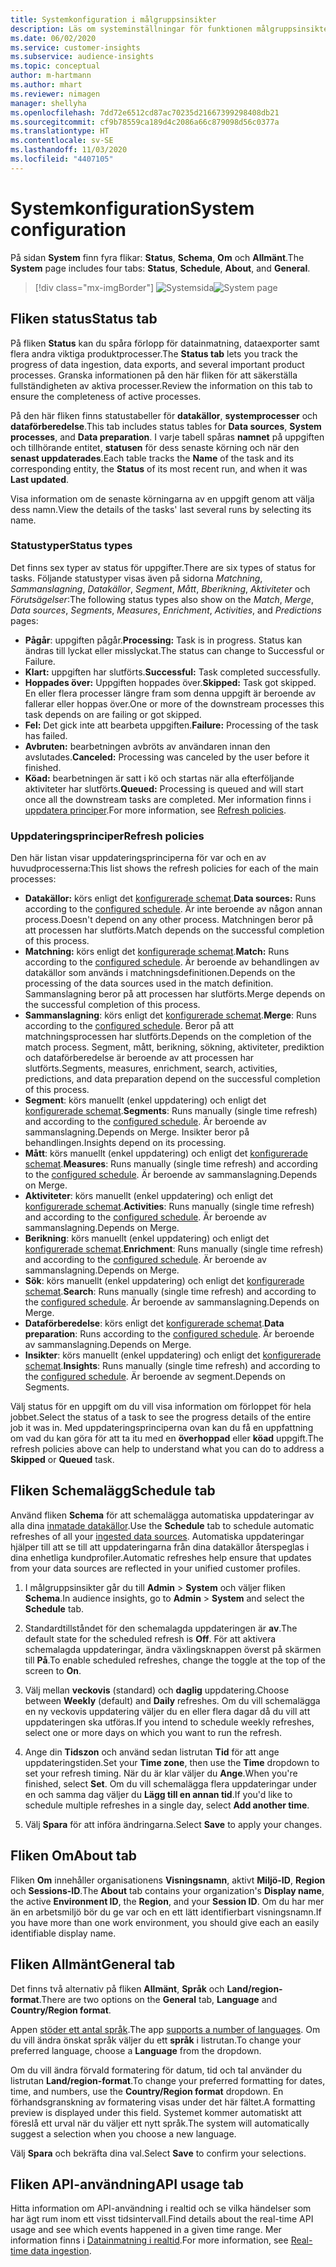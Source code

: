 ```yaml
---
title: Systemkonfiguration i målgruppsinsikter
description: Läs om systeminställningar för funktionen målgruppsinsikter i Dynamics 365 Customer Insights.
ms.date: 06/02/2020
ms.service: customer-insights
ms.subservice: audience-insights
ms.topic: conceptual
author: m-hartmann
ms.author: mhart
ms.reviewer: nimagen
manager: shellyha
ms.openlocfilehash: 7dd72e6512cd87ac70235d21667399298408db21
ms.sourcegitcommit: cf9b78559ca189d4c2086a66c879098d56c0377a
ms.translationtype: HT
ms.contentlocale: sv-SE
ms.lasthandoff: 11/03/2020
ms.locfileid: "4407105"
---
```

# <a name="system-configuration"></a><span data-ttu-id="a6023-103">Systemkonfiguration</span><span class="sxs-lookup"><span data-stu-id="a6023-103">System configuration</span></span>

<span data-ttu-id="a6023-104">På sidan **System** finn fyra flikar: **Status**, **Schema**, **Om** och **Allmänt**.</span><span class="sxs-lookup"><span data-stu-id="a6023-104">The **System** page includes four tabs: **Status**, **Schedule**, **About**, and **General**.</span></span>

> [!div class="mx-imgBorder"]
> <span data-ttu-id="a6023-105">![Systemsida](media/system-tabs.png "Systemsida")</span><span class="sxs-lookup"><span data-stu-id="a6023-105">![System page](media/system-tabs.png "System page")</span></span>

## <a name="status-tab"></a><span data-ttu-id="a6023-106">Fliken status</span><span class="sxs-lookup"><span data-stu-id="a6023-106">Status tab</span></span>

<span data-ttu-id="a6023-107">På fliken **Status** kan du spåra förlopp för datainmatning, dataexporter samt flera andra viktiga produktprocesser.</span><span class="sxs-lookup"><span data-stu-id="a6023-107">The **Status tab** lets you track the progress of data ingestion, data exports, and several important product processes.</span></span> <span data-ttu-id="a6023-108">Granska informationen på den här fliken för att säkerställa fullständigheten av aktiva processer.</span><span class="sxs-lookup"><span data-stu-id="a6023-108">Review the information on this tab to ensure the completeness of active processes.</span></span>

<span data-ttu-id="a6023-109">På den här fliken finns statustabeller för **datakällor**, **systemprocesser** och **dataförberedelse**.</span><span class="sxs-lookup"><span data-stu-id="a6023-109">This tab includes status tables for **Data sources**, **System processes**, and **Data preparation**.</span></span> <span data-ttu-id="a6023-110">I varje tabell spåras **namnet** på uppgiften och tillhörande entitet, **statusen** för dess senaste körning och när den **senast uppdaterades**.</span><span class="sxs-lookup"><span data-stu-id="a6023-110">Each table tracks the **Name** of the task and its corresponding entity, the **Status** of its most recent run, and when it was **Last updated**.</span></span>

<span data-ttu-id="a6023-111">Visa information om de senaste körningarna av en uppgift genom att välja dess namn.</span><span class="sxs-lookup"><span data-stu-id="a6023-111">View the details of the tasks' last several runs by selecting its name.</span></span>

### <a name="status-types"></a><span data-ttu-id="a6023-112">Statustyper</span><span class="sxs-lookup"><span data-stu-id="a6023-112">Status types</span></span>

<span data-ttu-id="a6023-113">Det finns sex typer av status för uppgifter.</span><span class="sxs-lookup"><span data-stu-id="a6023-113">There are six types of status for tasks.</span></span> <span data-ttu-id="a6023-114">Följande statustyper visas även på sidorna *Matchning*, *Sammanslagning*, *Datakällor*, *Segment*, *Mått*, *Bberikning*, *Aktiviteter* och *Förutsägelser*:</span><span class="sxs-lookup"><span data-stu-id="a6023-114">The following status types also show on the *Match*, *Merge*, *Data sources*, *Segments*, *Measures*, *Enrichment*, *Activities*, and *Predictions* pages:</span></span>

- <span data-ttu-id="a6023-115">**Pågår**: uppgiften pågår.</span><span class="sxs-lookup"><span data-stu-id="a6023-115">**Processing:** Task is in progress.</span></span> <span data-ttu-id="a6023-116">Status kan ändras till lyckat eller misslyckat.</span><span class="sxs-lookup"><span data-stu-id="a6023-116">The status can change to Successful or Failure.</span></span>
- <span data-ttu-id="a6023-117">**Klart:** uppgiften har slutförts.</span><span class="sxs-lookup"><span data-stu-id="a6023-117">**Successful:** Task completed successfully.</span></span>
- <span data-ttu-id="a6023-118">**Hoppades över:** Uppgiften hoppades över.</span><span class="sxs-lookup"><span data-stu-id="a6023-118">**Skipped:** Task got skipped.</span></span> <span data-ttu-id="a6023-119">En eller flera processer längre fram som denna uppgift är beroende av fallerar eller hoppas över.</span><span class="sxs-lookup"><span data-stu-id="a6023-119">One or more of the downstream processes this task depends on are failing or got skipped.</span></span>
- <span data-ttu-id="a6023-120">**Fel:** Det gick inte att bearbeta uppgiften.</span><span class="sxs-lookup"><span data-stu-id="a6023-120">**Failure:** Processing  of the task has failed.</span></span>
- <span data-ttu-id="a6023-121">**Avbruten:** bearbetningen avbröts av användaren innan den avslutades.</span><span class="sxs-lookup"><span data-stu-id="a6023-121">**Canceled:** Processing was canceled by the user before it finished.</span></span>
- <span data-ttu-id="a6023-122">**Köad:** bearbetningen är satt i kö och startas när alla efterföljande aktiviteter har slutförts.</span><span class="sxs-lookup"><span data-stu-id="a6023-122">**Queued:** Processing is queued and will start once all the downstream tasks are completed.</span></span> <span data-ttu-id="a6023-123">Mer information finns i [uppdatera principer](#refresh-policies).</span><span class="sxs-lookup"><span data-stu-id="a6023-123">For more information, see [Refresh policies](#refresh-policies).</span></span>

### <a name="refresh-policies"></a><span data-ttu-id="a6023-124">Uppdateringsprinciper</span><span class="sxs-lookup"><span data-stu-id="a6023-124">Refresh policies</span></span>

<span data-ttu-id="a6023-125">Den här listan visar uppdateringsprinciperna för var och en av huvudprocesserna:</span><span class="sxs-lookup"><span data-stu-id="a6023-125">This list shows the refresh policies for each of the main processes:</span></span>

- <span data-ttu-id="a6023-126">**Datakällor:** körs enligt det [konfigurerade schemat](#schedule-tab).</span><span class="sxs-lookup"><span data-stu-id="a6023-126">**Data sources:** Runs according to the [configured schedule](#schedule-tab).</span></span> <span data-ttu-id="a6023-127">Är inte beroende av någon annan process.</span><span class="sxs-lookup"><span data-stu-id="a6023-127">Doesn't depend on any other process.</span></span> <span data-ttu-id="a6023-128">Matchningen beror på att processen har slutförts.</span><span class="sxs-lookup"><span data-stu-id="a6023-128">Match depends on the successful completion of this process.</span></span>
- <span data-ttu-id="a6023-129">**Matchning:** körs enligt det [konfigurerade schemat](#schedule-tab).</span><span class="sxs-lookup"><span data-stu-id="a6023-129">**Match:** Runs according to the [configured schedule](#schedule-tab).</span></span> <span data-ttu-id="a6023-130">Är beroende av behandlingen av datakällor som används i matchningsdefinitionen.</span><span class="sxs-lookup"><span data-stu-id="a6023-130">Depends on the processing of the data sources used in the match definition.</span></span> <span data-ttu-id="a6023-131">Sammanslagning beror på att processen har slutförts.</span><span class="sxs-lookup"><span data-stu-id="a6023-131">Merge depends on the successful completion of this process.</span></span>
- <span data-ttu-id="a6023-132">**Sammanslagning**: körs enligt det [konfigurerade schemat](#schedule-tab).</span><span class="sxs-lookup"><span data-stu-id="a6023-132">**Merge**: Runs according to the [configured schedule](#schedule-tab).</span></span> <span data-ttu-id="a6023-133">Beror på att matchningsprocessen har slutförts.</span><span class="sxs-lookup"><span data-stu-id="a6023-133">Depends on the completion of the match process.</span></span> <span data-ttu-id="a6023-134">Segment, mått, berikning, sökning, aktiviteter, prediktion och dataförberedelse är beroende av att processen har slutförts.</span><span class="sxs-lookup"><span data-stu-id="a6023-134">Segments, measures, enrichment, search, activities, predictions, and data preparation depend on the successful completion of this process.</span></span>
- <span data-ttu-id="a6023-135">**Segment**: körs manuellt (enkel uppdatering) och enligt det [konfigurerade schemat](#schedule-tab).</span><span class="sxs-lookup"><span data-stu-id="a6023-135">**Segments**: Runs manually (single time refresh) and according to the [configured schedule](#schedule-tab).</span></span> <span data-ttu-id="a6023-136">Är beroende av sammanslagning.</span><span class="sxs-lookup"><span data-stu-id="a6023-136">Depends on Merge.</span></span> <span data-ttu-id="a6023-137">Insikter beror på behandlingen.</span><span class="sxs-lookup"><span data-stu-id="a6023-137">Insights depend on its processing.</span></span>
- <span data-ttu-id="a6023-138">**Mått**: körs manuellt (enkel uppdatering) och enligt det [konfigurerade schemat](#schedule-tab).</span><span class="sxs-lookup"><span data-stu-id="a6023-138">**Measures**: Runs manually (single time refresh) and according to the [configured schedule](#schedule-tab).</span></span> <span data-ttu-id="a6023-139">Är beroende av sammanslagning.</span><span class="sxs-lookup"><span data-stu-id="a6023-139">Depends on Merge.</span></span>
- <span data-ttu-id="a6023-140">**Aktiviteter**: körs manuellt (enkel uppdatering) och enligt det [konfigurerade schemat](#schedule-tab).</span><span class="sxs-lookup"><span data-stu-id="a6023-140">**Activities**: Runs manually (single time refresh) and according to the [configured schedule](#schedule-tab).</span></span> <span data-ttu-id="a6023-141">Är beroende av sammanslagning.</span><span class="sxs-lookup"><span data-stu-id="a6023-141">Depends on Merge.</span></span>
- <span data-ttu-id="a6023-142">**Berikning**: körs manuellt (enkel uppdatering) och enligt det [konfigurerade schemat](#schedule-tab).</span><span class="sxs-lookup"><span data-stu-id="a6023-142">**Enrichment**: Runs manually (single time refresh) and according to the [configured schedule](#schedule-tab).</span></span> <span data-ttu-id="a6023-143">Är beroende av sammanslagning.</span><span class="sxs-lookup"><span data-stu-id="a6023-143">Depends on Merge.</span></span>
- <span data-ttu-id="a6023-144">**Sök**: körs manuellt (enkel uppdatering) och enligt det [konfigurerade schemat](#schedule-tab).</span><span class="sxs-lookup"><span data-stu-id="a6023-144">**Search**: Runs manually (single time refresh) and according to the [configured schedule](#schedule-tab).</span></span> <span data-ttu-id="a6023-145">Är beroende av sammanslagning.</span><span class="sxs-lookup"><span data-stu-id="a6023-145">Depends on Merge.</span></span>
- <span data-ttu-id="a6023-146">**Dataförberedelse**: körs enligt det [konfigurerade schemat](#schedule-tab).</span><span class="sxs-lookup"><span data-stu-id="a6023-146">**Data preparation**: Runs according to the [configured schedule](#schedule-tab).</span></span> <span data-ttu-id="a6023-147">Är beroende av sammanslagning.</span><span class="sxs-lookup"><span data-stu-id="a6023-147">Depends on Merge.</span></span>
- <span data-ttu-id="a6023-148">**Insikter**: körs manuellt (enkel uppdatering) och enligt det [konfigurerade schemat](#schedule-tab).</span><span class="sxs-lookup"><span data-stu-id="a6023-148">**Insights**: Runs manually (single time refresh) and according to the [configured schedule](#schedule-tab).</span></span> <span data-ttu-id="a6023-149">Är beroende av segment.</span><span class="sxs-lookup"><span data-stu-id="a6023-149">Depends on Segments.</span></span>

<span data-ttu-id="a6023-150">Välj status för en uppgift om du vill visa information om förloppet för hela jobbet.</span><span class="sxs-lookup"><span data-stu-id="a6023-150">Select the status of a task to see the progress details of the entire job it was in.</span></span> <span data-ttu-id="a6023-151">Med uppdateringsprinciperna ovan kan du få en uppfattning om vad du kan göra för att ta itu med en **överhoppad** eller **köad** uppgift.</span><span class="sxs-lookup"><span data-stu-id="a6023-151">The refresh policies above can help to understand what you can do to address a **Skipped** or **Queued** task.</span></span>

## <a name="schedule-tab"></a><span data-ttu-id="a6023-152">Fliken Schemalägg</span><span class="sxs-lookup"><span data-stu-id="a6023-152">Schedule tab</span></span>

<span data-ttu-id="a6023-153">Använd fliken **Schema** för att schemalägga automatiska uppdateringar av alla dina [inmatade datakällor](data-sources.md).</span><span class="sxs-lookup"><span data-stu-id="a6023-153">Use the **Schedule** tab to schedule automatic refreshes of all your [ingested data sources](data-sources.md).</span></span> <span data-ttu-id="a6023-154">Automatiska uppdateringar hjälper till att se till att uppdateringarna från dina datakällor återspeglas i dina enhetliga kundprofiler.</span><span class="sxs-lookup"><span data-stu-id="a6023-154">Automatic refreshes help ensure that updates from your data sources are reflected in your unified customer profiles.</span></span>

1. <span data-ttu-id="a6023-155">I målgruppsinsikter går du till **Admin** > **System** och väljer fliken **Schema**.</span><span class="sxs-lookup"><span data-stu-id="a6023-155">In audience insights, go to **Admin** > **System** and select the **Schedule** tab.</span></span>

2. <span data-ttu-id="a6023-156">Standardtillståndet för den schemalagda uppdateringen är **av**.</span><span class="sxs-lookup"><span data-stu-id="a6023-156">The default state for the scheduled refresh is **Off**.</span></span> <span data-ttu-id="a6023-157">För att aktivera schemalagda uppdateringar, ändra växlingsknappen överst på skärmen till **På**.</span><span class="sxs-lookup"><span data-stu-id="a6023-157">To enable scheduled refreshes, change the toggle at the top of the screen to **On**.</span></span>

3. <span data-ttu-id="a6023-158">Välj mellan **veckovis** (standard) och **daglig** uppdatering.</span><span class="sxs-lookup"><span data-stu-id="a6023-158">Choose between **Weekly** (default) and **Daily** refreshes.</span></span> <span data-ttu-id="a6023-159">Om du vill schemalägga en ny veckovis uppdatering väljer du en eller flera dagar då du vill att uppdateringen ska utföras.</span><span class="sxs-lookup"><span data-stu-id="a6023-159">If you intend to schedule weekly refreshes, select one or more days on which you want to run the refresh.</span></span>

4. <span data-ttu-id="a6023-160">Ange din **Tidszon** och använd sedan listrutan **Tid** för att ange uppdateringstiden.</span><span class="sxs-lookup"><span data-stu-id="a6023-160">Set your **Time zone**, then use the **Time** dropdown to set your refresh timing.</span></span> <span data-ttu-id="a6023-161">När du är klar väljer du **Ange**.</span><span class="sxs-lookup"><span data-stu-id="a6023-161">When you're finished, select **Set**.</span></span> <span data-ttu-id="a6023-162">Om du vill schemalägga flera uppdateringar under en och samma dag väljer du **Lägg till en annan tid**.</span><span class="sxs-lookup"><span data-stu-id="a6023-162">If you'd like to schedule multiple refreshes in a single day, select **Add another time**.</span></span>

5. <span data-ttu-id="a6023-163">Välj **Spara** för att införa ändringarna.</span><span class="sxs-lookup"><span data-stu-id="a6023-163">Select **Save** to apply your changes.</span></span>

## <a name="about-tab"></a><span data-ttu-id="a6023-164">Fliken Om</span><span class="sxs-lookup"><span data-stu-id="a6023-164">About tab</span></span>

<span data-ttu-id="a6023-165">Fliken **Om** innehåller organisationens **Visningsnamn**, aktivt **Miljö-ID**, **Region** och **Sessions-ID**.</span><span class="sxs-lookup"><span data-stu-id="a6023-165">The **About** tab contains your organization's **Display name**, the active **Environment ID**, the **Region**, and your **Session ID**.</span></span> <span data-ttu-id="a6023-166">Om du har mer än en arbetsmiljö bör du ge var och en ett lätt identifierbart visningsnamn.</span><span class="sxs-lookup"><span data-stu-id="a6023-166">If you have more than one work environment, you should give each an easily identifiable display name.</span></span>

## <a name="general-tab"></a><span data-ttu-id="a6023-167">Fliken Allmänt</span><span class="sxs-lookup"><span data-stu-id="a6023-167">General tab</span></span>

<span data-ttu-id="a6023-168">Det finns två alternativ på fliken **Allmänt**, **Språk** och **Land/region-format**.</span><span class="sxs-lookup"><span data-stu-id="a6023-168">There are two options on the **General** tab, **Language** and **Country/Region format**.</span></span>

<span data-ttu-id="a6023-169">Appen [stöder ett antal språk](supported-languages.md).</span><span class="sxs-lookup"><span data-stu-id="a6023-169">The app [supports a number of languages](supported-languages.md).</span></span> <span data-ttu-id="a6023-170">Om du vill ändra önskat språk väljer du ett **språk** i listrutan.</span><span class="sxs-lookup"><span data-stu-id="a6023-170">To change your preferred language, choose a **Language** from the dropdown.</span></span>

<span data-ttu-id="a6023-171">Om du vill ändra förvald formatering för datum, tid och tal använder du listrutan **Land/region-format**.</span><span class="sxs-lookup"><span data-stu-id="a6023-171">To change your preferred formatting for dates, time, and numbers, use the **Country/Region format** dropdown.</span></span> <span data-ttu-id="a6023-172">En förhandsgranskning av formatering visas under det här fältet.</span><span class="sxs-lookup"><span data-stu-id="a6023-172">A formatting preview is displayed under this field.</span></span> <span data-ttu-id="a6023-173">Systemet kommer automatiskt att föreslå ett urval när du väljer ett nytt språk.</span><span class="sxs-lookup"><span data-stu-id="a6023-173">The system will automatically suggest a selection when you choose a new language.</span></span>

<span data-ttu-id="a6023-174">Välj **Spara** och bekräfta dina val.</span><span class="sxs-lookup"><span data-stu-id="a6023-174">Select **Save** to confirm your selections.</span></span>

## <a name="api-usage-tab"></a><span data-ttu-id="a6023-175">Fliken API-användning</span><span class="sxs-lookup"><span data-stu-id="a6023-175">API usage tab</span></span>

<span data-ttu-id="a6023-176">Hitta information om API-användning i realtid och se vilka händelser som har ägt rum inom ett visst tidsintervall.</span><span class="sxs-lookup"><span data-stu-id="a6023-176">Find details about the real-time API usage and see which events happened in a given time range.</span></span> <span data-ttu-id="a6023-177">Mer information finns i [Datainmatning i realtid](real-time-data-ingestion.md).</span><span class="sxs-lookup"><span data-stu-id="a6023-177">For more information, see [Real-time data ingestion](real-time-data-ingestion.md).</span></span>
